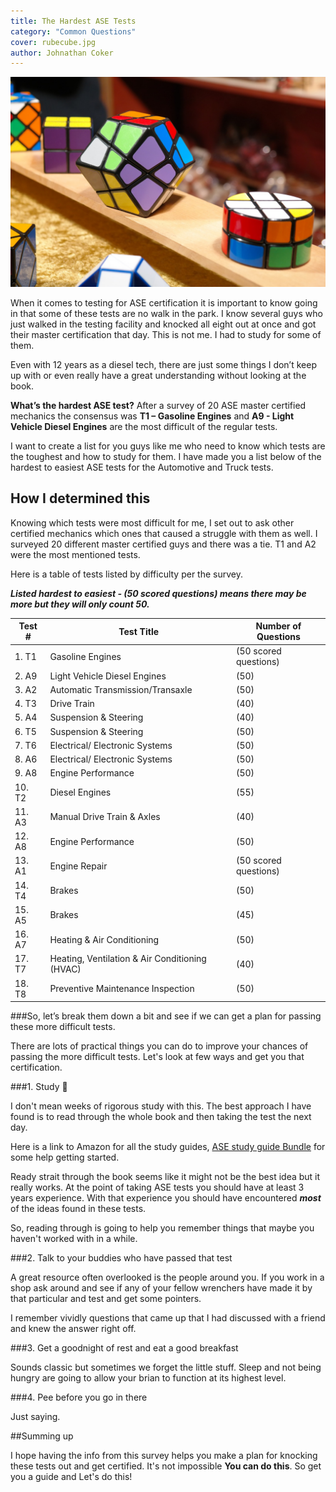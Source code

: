 ```yaml
---
title: The Hardest ASE Tests 
category: "Common Questions"
cover: rubecube.jpg
author: Johnathan Coker
---
```


![cube](./rubecube.jpg)


When it comes to testing for ASE certification it is important to know going in that some of these tests are no walk in the park. I know several guys who just walked in the testing facility and knocked all eight out at once and got their master certification that day. This is not me. I had to study for some of them. 

Even with 12 years as a diesel tech, there are just some things I don’t keep up with or even really have a great understanding without looking at the book. 

**What’s the hardest ASE test?** After a survey of 20 ASE master certified mechanics the consensus was **T1 – Gasoline Engines** and **A9 - Light Vehicle Diesel Engines** are the most difficult of the regular tests.

I want to create a list for you guys like me who need to know which tests are the toughest and how to study for them. I have made you a list below of the hardest to easiest ASE tests for the Automotive and Truck tests. 

## How I determined this
Knowing which tests were most difficult for me, I set out to ask other certified mechanics which ones that caused a struggle with them as well. I surveyed 20 different master certified guys and there was a tie. T1 and A2 were the most mentioned tests.

Here is a table of tests listed by difficulty per the survey. 

***Listed hardest to easiest - (50 scored questions) means there may be more but they will only count 50.***

Test # | Test Title | Number of Questions
------------ | ------------- | ------------
1. T1 | Gasoline Engines | (50 scored questions)
2. A9 | Light Vehicle Diesel Engines | (50)
3. A2 | Automatic Transmission/Transaxle | (50)
4. T3 | Drive Train | (40)
5. A4 | Suspension & Steering | (40)
6. T5 | Suspension & Steering | (50)
7. T6 | Electrical/ Electronic Systems | (50)
8. A6 | Electrical/ Electronic Systems | (50)  
9. A8 | Engine Performance | (50)
10. T2 | Diesel Engines | (55)
11. A3 | Manual Drive Train & Axles | (40)
12. A8 | Engine Performance | (50)
13. A1 | Engine Repair | (50 scored questions)
14. T4 | Brakes | (50)
15. A5 | Brakes | (45)
16. A7 | Heating & Air Conditioning | (50)
17. T7 | Heating, Ventilation & Air Conditioning (HVAC)  | (40)
18. T8 | Preventive Maintenance Inspection | (50)



###So, let’s break them down a bit and see if we can get a plan for passing these more difficult tests.

There are lots of practical things you can do to improve your chances of passing the more difficult tests. Let's look at few ways and get you that certification. 

###1. Study 📕
 
I don't mean weeks of rigorous study with this. The best approach I have found is to read through the whole book and then taking the test the next day. 

Here is a link to Amazon for all the study guides, [ASE study guide Bundle](https://amzn.to/32ayKDc) for some help getting started.

Ready strait through the book seems like it might not be the best idea but it really works. At the point of taking ASE tests you should have at least 3 years experience. With that experience you should have encountered ***most*** of the ideas found in these tests. 

So, reading through is going to help you remember things that maybe you haven't worked with in a while. 

###2.  Talk to your buddies who have passed that test

A great resource often overlooked is the people around you. If you work in a shop ask around and see if any of your fellow wrenchers have made it by that particular and test and get some pointers. 

I remember vividly questions that came up that I had discussed with a friend and knew the answer right off. 

###3. Get a goodnight of rest and eat a good breakfast

Sounds classic but sometimes we forget the little stuff. Sleep and not being hungry are going to allow your brian to function at its highest level. 


###4. Pee before you go in there

Just saying. 

##Summing up

I hope having the info from this survey helps you make a plan for knocking these tests out and get certified. It's not impossible **You can do this**. So get you a guide and Let's do this!